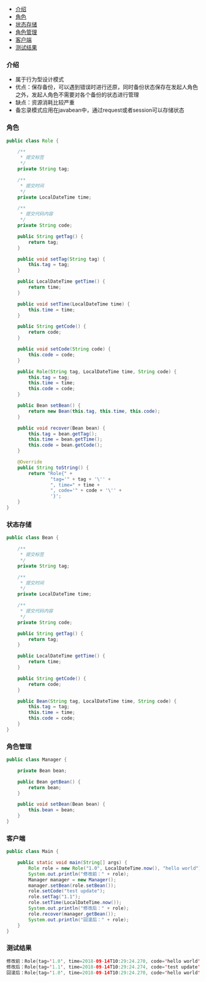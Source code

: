 - [介绍](#%E4%BB%8B%E7%BB%8D)
- [角色](#%E8%A7%92%E8%89%B2)
- [状态存储](#%E7%8A%B6%E6%80%81%E5%AD%98%E5%82%A8)
- [角色管理](#%E8%A7%92%E8%89%B2%E7%AE%A1%E7%90%86)
- [客户端](#%E5%AE%A2%E6%88%B7%E7%AB%AF)
- [测试结果](#%E6%B5%8B%E8%AF%95%E7%BB%93%E6%9E%9C)
### 介绍
- 属于行为型设计模式
- 优点：保存备份，可以遇到错误时进行还原，同时备份状态保存在发起人角色之外，发起人角色不需要对各个备份的状态进行管理
- 缺点：资源消耗比较严重
- 备忘录模式应用在javabean中，通过request或者session可以存储状态

### 角色
```java
public class Role {

    /**
     * 提交标签
     */
    private String tag;

    /**
     * 提交时间
     */
    private LocalDateTime time;

    /**
     * 提交代码内容
     */
    private String code;

    public String getTag() {
        return tag;
    }

    public void setTag(String tag) {
        this.tag = tag;
    }

    public LocalDateTime getTime() {
        return time;
    }

    public void setTime(LocalDateTime time) {
        this.time = time;
    }

    public String getCode() {
        return code;
    }

    public void setCode(String code) {
        this.code = code;
    }

    public Role(String tag, LocalDateTime time, String code) {
        this.tag = tag;
        this.time = time;
        this.code = code;
    }

    public Bean setBean() {
        return new Bean(this.tag, this.time, this.code);
    }

    public void recover(Bean bean) {
        this.tag = bean.getTag();
        this.time = bean.getTime();
        this.code = bean.getCode();
    }

    @Override
    public String toString() {
        return "Role{" +
                "tag='" + tag + '\'' +
                ", time=" + time +
                ", code='" + code + '\'' +
                '}';
    }
}
```

### 状态存储
```java
public class Bean {

    /**
     * 提交标签
     */
    private String tag;

    /**
     * 提交时间
     */
    private LocalDateTime time;

    /**
     * 提交代码内容
     */
    private String code;

    public String getTag() {
        return tag;
    }

    public LocalDateTime getTime() {
        return time;
    }

    public String getCode() {
        return code;
    }

    public Bean(String tag, LocalDateTime time, String code) {
        this.tag = tag;
        this.time = time;
        this.code = code;
    }
}
```

### 角色管理
```java
public class Manager {

    private Bean bean;

    public Bean getBean() {
        return bean;
    }

    public void setBean(Bean bean) {
        this.bean = bean;
    }
}
```

### 客户端
```java
public class Main {

    public static void main(String[] args) {
        Role role = new Role("1.0", LocalDateTime.now(), "hello world");
        System.out.println("修改前：" + role);
        Manager manager = new Manager();
        manager.setBean(role.setBean());
        role.setCode("test update");
        role.setTag("1.1");
        role.setTime(LocalDateTime.now());
        System.out.println("修改后：" + role);
        role.recover(manager.getBean());
        System.out.println("回滚后：" + role);
    }
}
```

### 测试结果
```java
修改前：Role{tag='1.0', time=2018-09-14T10:29:24.270, code='hello world'}
修改后：Role{tag='1.1', time=2018-09-14T10:29:24.274, code='test update'}
回滚后：Role{tag='1.0', time=2018-09-14T10:29:24.270, code='hello world'}
```